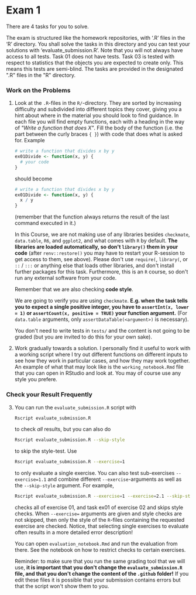 # Exam 1

There are 4 tasks for you to solve.

The exam is structured like the homework repositories, with ‘.R’ files in the ‘R’ directory. You shall solve the tasks in this directory and you can test your solutions with ‘evaluate_submission.R’. Note that you will not always have access to all tests. 
Task 01 does not have tests.
Task 03 is tested with respect to statistics that the objects you are expected to create only. 
This means this tests are semi-blind.
The tasks are provided in the designated ".R" files in the "R" directory.


### Work on the Problems

1. Look at the `.R`-files in the `R/`-directory. They are sorted by increasing difficulty and subdivided into different topics they cover, giving you a hint about where in the material you should look to find guidance. In each file you will find empty functions, each with a heading in the way of *"Write a function that does X"*. Fill the body of the function (i.e. the part between the curly braces `{ }`) with code that does what is asked for. Example

     ```r
     # write a function that divides x by y
     ex01Divide <- function(x, y) {
       # your code
     }
     ```

    should become

    ```r
    # write a function that divides x by y
    ex01Divide <- function(x, y) {
      x / y
    }
    ```

    (remember that the function always returns the result of the last command executed in it.)

    In this Course, we are not making use of any libraries besides `checkmate`, `data.table`, `R6`, and `ggplot2`, and what comes with `R` by default. **The libraries are loaded automatically, so don't `library()` them in your code** (after `renv::restore()` you may have to restart your R-session to get access to them, see above). Please don't use `require(`, `library(`, or `::` / `:::` or anything else that loads other libraries, and don't install further packages for this task. Furthermore, this is an `R` course, so don't run any external software from your code.

    Remember that we are also checking **code style**.
	
	We are going to verify you are using `checkmate`. **E.g. when the task tells you to expect a single positive integer, you have to `assertInt(x, lower = 1)` or `assertCount(x, positive = TRUE)` your function argument.** (For `data.table` arguments, only `assertDataTable(<argument>)` is necessary).

    You don't need to write tests in `tests/` and the content is not going to be graded (but you are invited to do this for your own sake).

2. Work gradually towards a solution. I personally find it useful to work with a working script where I try out different functions on different inputs to see how they work in particular cases, and how they may work together. An example of what that may look like is the `working_notebook.Rmd` file that you can open in RStudio and look at. You may of course use any style you prefere.

### Check your Result Frequently

3. You can run the `evaluate_submission.R` script with

    ```sh
    Rscript evaluate_submission.R
    ```

    to check *all* results, but you can also do

    ```sh
    Rscript evaluate_submission.R --skip-style
    ```

    to skip the style-test. Use

    ```sh
    Rscript evaluate_submission.R --exercise=1
    ```

    to only evaluate a single exercise. You can also test sub-exercises `--exercise=1.1` and combine different `--exercise`-arguments as well as the `--skip-style` argument. For example,

    ```sh
    Rscript evaluate_submission.R --exercise=1 --exercise=2.1 --skip-style
    ```

    checks all of exercise 01, and task ex01 of exercise 02 and skips style checks. When `--exercise=` arguments are given and style checks are not skipped, then only the style of the `R`-files containing the requested exercise are checked. Notice, that selecting single exercises to evaluate often results in a more detailed error description!

    You can open `evaluation_notebook.Rmd` and run the evaluation from there. See the notebook on how to restrict checks to certain exercises.

    Reminder: to make sure that you run the same grading tool that we will use, **it is important that you don't change the `evaluate_submission.R` file, and that you don't change the content of the `.github` folder!** If you edit these files it is possible that your submission contains errors but that the script won't show them to you.

